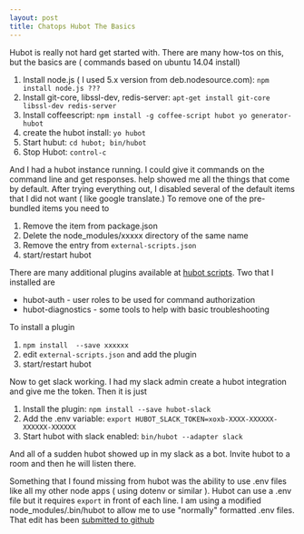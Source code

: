 ```yaml
---
layout: post
title: Chatops Hubot The Basics
---
```


Hubot is really not hard get started with.   There are many how-tos on this, but the basics are ( commands based on ubuntu 14.04 install)
1.  Install node.js ( I used 5.x version from deb.nodesource.com): `npm install node.js ???`
2. Install git-core, libssl-dev, redis-server: `apt-get install git-core libssl-dev redis-server`
3. Install coffeescript: `npm install -g coffee-script hubot yo generator-hubot`
4. create the hubot install: `yo hubot`
5. Start hubut: `cd hubot; bin/hubot`
6.  Stop Hubot:  `control-c`

And I had a hubot instance running.   I could give it commands on the command line and get responses.  help showed me all the things that come by default.  After trying everything out, I disabled several of the default items that I did not want ( like google translate.)  To remove one of the pre-bundled items you need to
1. Remove the item from package.json
2. Delete the node_modules/xxxxx directory of the same name
3. Remove the entry from `external-scripts.json`
4. start/restart hubot

There are many additional plugins available at [hubot scripts](https://github.com/hubot-scripts).  Two that I installed are
* hubot-auth - user roles to be used for command authorization
* hubot-diagnostics - some tools to help with basic troubleshooting

To install a plugin
1. `npm install  --save xxxxxx`
2. edit `external-scripts.json` and add the plugin
3. start/restart hubot


Now to get slack working.  I had my slack admin create a hubot integration and give me the token.   Then it is just
1. Install the plugin: `npm install --save hubot-slack`
2. Add the .env variable: `export HUBOT_SLACK_TOKEN=xoxb-XXXX-XXXXXX-XXXXXX-XXXXXX`
3. Start hubot with slack enabled:  `bin/hubot --adapter slack`

And all of a sudden hubot showed up in my slack as a bot.  Invite hubot to a room and then he will listen there.

Something that I found missing from hubot was the ability to use .env files like all my other node apps ( using dotenv or similar ).  Hubot can use a .env file but it requires `export` in front of each line.   I am using a modified node_modules/.bin/hubot to allow me to use "normally" formatted .env files.  That edit has been [submitted to github](https://github.com/github/hubot/issues/1153)
